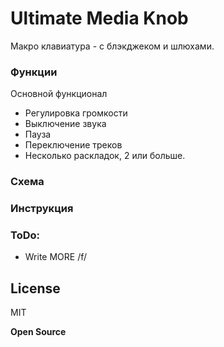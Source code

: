 # Ultimate Media Knob

Макро клавиатура - с блэкджеком и шлюхами.

### Функции
Основной функционал
  - Регулировка громкости
  - Выключение звука
  - Пауза
  - Переключение треков
  - Несколько раскладок, 2 или больше.


### Схема

### Инструкция

### ToDo:

 - Write MORE /f/

License
----

MIT


**Open Source**
